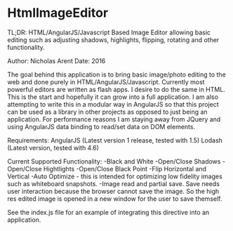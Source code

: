 # HtmlImageEditor
TL;DR: HTML/AngularJS/Javascript Based Image Editor allowing basic editing such as adjusting shadows, highlights, flipping, rotating and other functionality.

Author: Nicholas Arent
Date: 2016

The goal behind this application is to bring basic image/photo editing to the web and done purely in HTML/AngularJS/Javascript. Currently most powerful editors are written as flash apps. I desire to do the same in HTML.
This is the start and hopefully it can grow into a full application. I am also attempting to write this in a modular way in AngularJS so that this project can be used as a library in other projects as opposed to just being an application. For performance reasons I am staying away from JQuery and using AngularJS data binding to read/set data on DOM elements.

Requirements:
AngularJS (Latest version 1 release, tested with 1.5)
Lodash (Latest version, tested with 4.6)

Current Supported Functionality:
-Black and White
-Open/Close Shadows
-Open/Close Hightlights
-Open/Close Black Point
-Flip Horizontal and Vertical
-Auto Optimize - this is intended for optimizing low fidelity images such as whiteboard snapshots.
-Image read and partial save. Save needs user interaction because the browser cannot save the image. So the high res edited image is opened in a new window for the user to save themself.

See the index.js file for an example of integrating this directive into an application.
